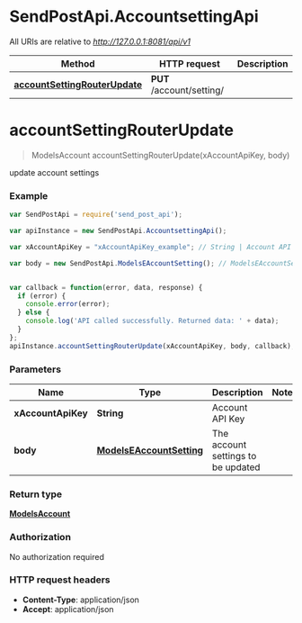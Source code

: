 # SendPostApi.AccountsettingApi

All URIs are relative to *http://127.0.0.1:8081/api/v1*

Method | HTTP request | Description
------------- | ------------- | -------------
[**accountSettingRouterUpdate**](AccountsettingApi.md#accountSettingRouterUpdate) | **PUT** /account/setting/ | 


<a name="accountSettingRouterUpdate"></a>
# **accountSettingRouterUpdate**
> ModelsAccount accountSettingRouterUpdate(xAccountApiKey, body)



update account settings 

### Example
```javascript
var SendPostApi = require('send_post_api');

var apiInstance = new SendPostApi.AccountsettingApi();

var xAccountApiKey = "xAccountApiKey_example"; // String | Account API Key

var body = new SendPostApi.ModelsEAccountSetting(); // ModelsEAccountSetting | The account settings to be updated


var callback = function(error, data, response) {
  if (error) {
    console.error(error);
  } else {
    console.log('API called successfully. Returned data: ' + data);
  }
};
apiInstance.accountSettingRouterUpdate(xAccountApiKey, body, callback);
```

### Parameters

Name | Type | Description  | Notes
------------- | ------------- | ------------- | -------------
 **xAccountApiKey** | **String**| Account API Key | 
 **body** | [**ModelsEAccountSetting**](ModelsEAccountSetting.md)| The account settings to be updated | 

### Return type

[**ModelsAccount**](ModelsAccount.md)

### Authorization

No authorization required

### HTTP request headers

 - **Content-Type**: application/json
 - **Accept**: application/json

